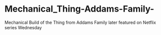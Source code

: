 # Mechanical_Thing-Addams-Family-
Mechanical Build of the Thing from Addams Family later featured on Netflix series Wednesday
